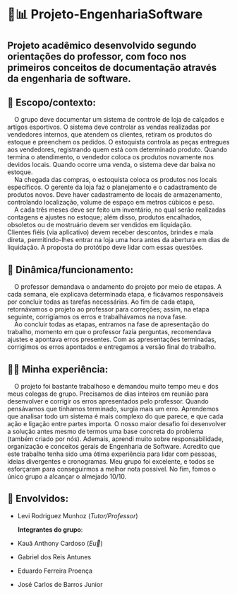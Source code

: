 # 💼📊 Projeto-EngenhariaSoftware 
Projeto acadêmico desenvolvido segundo orientações do professor, com foco nos primeiros conceitos de documentação através da engenharia de software.
---  
## 📑 Escopo/contexto: 
&nbsp;&nbsp;&nbsp;&nbsp;O grupo deve documentar um sistema de controle de loja de calçados e artigos esportivos. O sistema deve controlar as vendas realizadas por vendedores internos, que atendem os clientes, retiram os produtos do estoque e preenchem os pedidos. O estoquista controla as peças entregues aos vendedores, registrando quem está com determinado produto. Quando termina o atendimento, o vendedor coloca os produtos novamente nos devidos locais. Quando ocorre uma venda, o sistema deve dar baixa no estoque.  
&nbsp;&nbsp;&nbsp;&nbsp;Na chegada das compras, o estoquista coloca os produtos nos locais específicos. O gerente da loja faz o planejamento e o cadastramento de produtos novos. Deve haver cadastramento de locais de armazenamento, controlando localização, volume de espaço em metros cúbicos e peso.  
&nbsp;&nbsp;&nbsp;&nbsp;A cada três meses deve ser feito um inventário, no qual serão realizadas contagens e ajustes no estoque; além disso, produtos encalhados, obsoletos ou de mostruário devem ser vendidos em liquidação.  
Clientes fiéis (via aplicativo) devem receber descontos, brindes e mala direta, permitindo-lhes entrar na loja uma hora antes da abertura em dias de liquidação. A proposta do protótipo deve lidar com essas questões.

## 🎲 Dinâmica/funcionamento:
&nbsp;&nbsp;&nbsp;&nbsp;O professor demandava o andamento do projeto por meio de etapas. A cada semana, ele explicava determinada etapa, e ficávamos responsáveis por concluir todas as tarefas necessárias. Ao fim de cada etapa, retornávamos o projeto ao professor para correções; assim, na etapa seguinte, corrigíamos os erros e trabalhávamos na nova fase.  
&nbsp;&nbsp;&nbsp;&nbsp;Ao concluir todas as etapas, entramos na fase de apresentação do trabalho, momento em que o professor fazia perguntas, recomendava ajustes e apontava erros presentes. Com as apresentações terminadas, corrigimos os erros apontados e entregamos a versão final do trabalho.

## 💁‍♂️ Minha experiência:
&nbsp;&nbsp;&nbsp;&nbsp;O projeto foi bastante trabalhoso e demandou muito tempo meu e dos meus colegas de grupo. Precisamos de dias inteiros em reunião para desenvolver e corrigir os erros apresentados pelo professor. Quando pensávamos que tínhamos terminado, surgia mais um erro. Aprendemos que analisar todo um sistema é mais complexo do que parece, e que cada ação e ligação entre partes importa. O nosso maior desafio foi desenvolver a solução antes mesmo de termos uma base concreta do problema (também criado por nós). Ademais, aprendi muito sobre responsabilidade, organização e conceitos gerais de Engenharia de Software. Acredito que este trabalho tenha sido uma ótima experiência para lidar com pessoas, ideias divergentes e cronogramas. Meu grupo foi excelente, e todos se esforçaram para conseguirmos a melhor nota possível. No fim, fomos o único grupo a alcançar o almejado 10/10.
## 👥 Envolvidos:
- Levi Rodriguez Munhoz (*Tutor/Professor*)
  
  **Integrantes do grupo**:
- Kauã Anthony Cardoso (*Eu👋*)
- Gabriel dos Reis Antunes
- Eduardo Ferreira Proença
- José Carlos de Barros Junior
